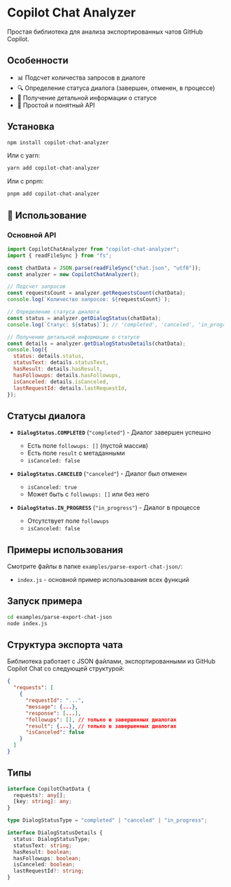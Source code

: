 # Copilot Chat Analyzer

Простая библиотека для анализа экспортированных чатов GitHub Copilot.

## Особенности

- 📊 Подсчет количества запросов в диалоге
- 🔍 Определение статуса диалога (завершен, отменен, в процессе)
- 📝 Получение детальной информации о статусе
- 🚀 Простой и понятный API

## Установка

```bash
npm install copilot-chat-analyzer
```

Или с yarn:

```bash
yarn add copilot-chat-analyzer
```

Или с pnpm:

```bash
pnpm add copilot-chat-analyzer
```

## 🚀 Использование

### Основной API

```javascript
import CopilotChatAnalyzer from "copilot-chat-analyzer";
import { readFileSync } from "fs";

const chatData = JSON.parse(readFileSync("chat.json", "utf8"));
const analyzer = new CopilotChatAnalyzer();

// Подсчет запросов
const requestsCount = analyzer.getRequestsCount(chatData);
console.log(`Количество запросов: ${requestsCount}`);

// Определение статуса диалога
const status = analyzer.getDialogStatus(chatData);
console.log(`Статус: ${status}`); // 'completed', 'canceled', 'in_progress'

// Получение детальной информации о статусе
const details = analyzer.getDialogStatusDetails(chatData);
console.log({
  status: details.status,
  statusText: details.statusText,
  hasResult: details.hasResult,
  hasFollowups: details.hasFollowups,
  isCanceled: details.isCanceled,
  lastRequestId: details.lastRequestId,
});
```

## Статусы диалога

- **`DialogStatus.COMPLETED`** (`"completed"`) - Диалог завершен успешно

  - Есть поле `followups: []` (пустой массив)
  - Есть поле `result` с метаданными
  - `isCanceled: false`

- **`DialogStatus.CANCELED`** (`"canceled"`) - Диалог был отменен

  - `isCanceled: true`
  - Может быть с `followups: []` или без него

- **`DialogStatus.IN_PROGRESS`** (`"in_progress"`) - Диалог в процессе
  - Отсутствует поле `followups`
  - `isCanceled: false`

## Примеры использования

Смотрите файлы в папке `examples/parse-export-chat-json/`:

- `index.js` - основной пример использования всех функций

## Запуск примера

```bash
cd examples/parse-export-chat-json
node index.js
```

## Структура экспорта чата

Библиотека работает с JSON файлами, экспортированными из GitHub Copilot Chat со следующей структурой:

```json
{
  "requests": [
    {
      "requestId": "...",
      "message": {...},
      "response": [...],
      "followups": [], // только в завершенных диалогах
      "result": {...}, // только в завершенных диалогах
      "isCanceled": false
    }
  ]
}
```

## Типы

```typescript
interface CopilotChatData {
  requests?: any[];
  [key: string]: any;
}

type DialogStatusType = "completed" | "canceled" | "in_progress";

interface DialogStatusDetails {
  status: DialogStatusType;
  statusText: string;
  hasResult: boolean;
  hasFollowups: boolean;
  isCanceled: boolean;
  lastRequestId?: string;
}
```

